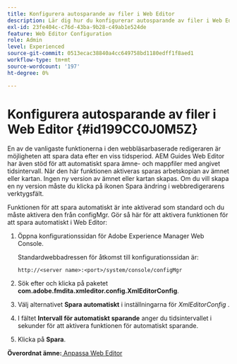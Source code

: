 ```yaml
---
title: Konfigurera autosparande av filer i Web Editor
description: Lär dig hur du konfigurerar autosparande av filer i Web Editor
exl-id: 23fe404c-c76d-43ba-9b28-c49ab1e524de
feature: Web Editor Configuration
role: Admin
level: Experienced
source-git-commit: 0513ecac38840a4cc649758bd1180edff1f8aed1
workflow-type: tm+mt
source-wordcount: '197'
ht-degree: 0%

---
```


# Konfigurera autosparande av filer i Web Editor {#id199CC0J0M5Z}

En av de vanligaste funktionerna i den webbläsarbaserade redigeraren är möjligheten att spara data efter en viss tidsperiod. AEM Guides Web Editor har även stöd för att automatiskt spara ämne- och mappfiler med angivet tidsintervall. När den här funktionen aktiveras sparas arbetskopian av ämnet eller kartan. Ingen ny version av ämnet eller kartan skapas. Om du vill skapa en ny version måste du klicka på ikonen Spara ändring i webbredigerarens verktygsfält.

Funktionen för att spara automatiskt är inte aktiverad som standard och du måste aktivera den från configMgr. Gör så här för att aktivera funktionen för att spara automatiskt i Web Editor:

1. Öppna konfigurationssidan för Adobe Experience Manager Web Console.

   Standardwebbadressen för åtkomst till konfigurationssidan är:

   ```http
   http://<server name>:<port>/system/console/configMgr
   ```

1. Sök efter och klicka på paketet **com.adobe.fmdita.xmleditor.config.XmlEditorConfig**.

1. Välj alternativet **Spara automatiskt** i inställningarna för *XmlEditorConfig* .

1. I fältet **Intervall för automatiskt sparande** anger du tidsintervallet i sekunder för att aktivera funktionen för automatiskt sparande.

1. Klicka på **Spara**.


**Överordnat ämne:**[ Anpassa Web Editor](conf-web-editor.md)
